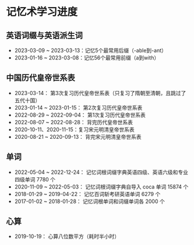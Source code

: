 # 记忆术学习进度

## 英语词缀与英语派生词

- 2023-03-09 ~ 2023-03-13：记忆5个最常用后缀（-able到-ant）
- 2023-01-16 ~ 2023-03-08：记忆56个最常用前缀（a到with）

## 中国历代皇帝世系表

- 2023-03-14： 第3次复习历代皇帝世系表（只复习了隋朝至清朝，且跳过了五代十国）
- 2023-01-14 ~ 2023-01-15： 第2次复习历代皇帝世系表
- 2022-08-29 ~ 2022-09-04： 第1次复习历代皇帝世系表
- 2022-08-07 ~ 2022-08-28： 背完历代皇帝世系表
- 2020-10-11、2020-11-15：复习宋元明清皇帝世系表
- 2020-08-21 ~ 2020-09-13： 背完宋元明清皇帝世系表

## 单词

- 2022-05-04 ~ 2022-12-24： 记忆词根词缀字典英语四级、英语六级和专业四级单词 7780 个
- 2020-11-09 ~ 2022-05-03： 记忆词根词缀字典自导入 coca 单词 15874 个
- 2018-01-29 ~ 2019-04-22： 记忆百词斩考研英语单词 6279 个
- 2017-01-02 ~ 2018-01-28： 记忆词根单词和词缀单词各 2000 个

## 心算

- 2019-10-19： 心算八位数平方（耗时半小时）

